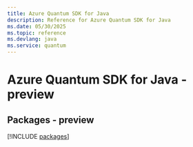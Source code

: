 ```yaml
---
title: Azure Quantum SDK for Java
description: Reference for Azure Quantum SDK for Java
ms.date: 05/30/2025
ms.topic: reference
ms.devlang: java
ms.service: quantum
---
```

# Azure Quantum SDK for Java - preview
## Packages - preview
[!INCLUDE [packages](quantum-index.md)]